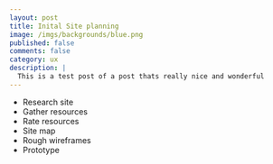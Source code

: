 ```yaml
---
layout: post
title: Inital Site planning
image: /imgs/backgrounds/blue.png
published: false
comments: false
category: ux
description: |
  This is a test post of a post thats really nice and wonderful
---
```


* Research site
* Gather resources
* Rate resources
* Site map
* Rough wireframes
* Prototype
